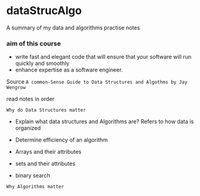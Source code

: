 # dataStrucAlgo
A summary of my data and algorithms practise notes 

### aim of this course
- write fast and elegant code that will ensure that your software will run quickly and smoothly 
- enhance expertise as a software engineer.


Source `A common-Sense Guide to Data Structures and Algothms by Jay Wengrow`

read notes in order

`Why do Data Structures matter`
- Explain what data structures and Algorithms are?
  Refers to how data is organized

- Determine efficiency of an algorithm
- Arrays and their attributes
- sets and their attributes
- binary search

`Why Algorithms matter`
